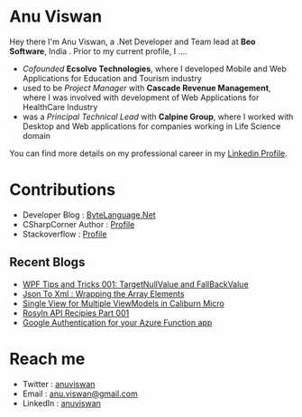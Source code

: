 # Anu Viswan

Hey there I'm Anu Viswan, a .Net Developer and Team lead at **Beo Software**, India .  Prior to my current profile, I ....

* _Cofounded_ **Ecsolvo Technologies**, where I developed Mobile and Web Applications for Education and Tourism industry
* used to be _Project Manager_ with **Cascade Revenue Management**, where I was involved with development of Web Applications for HealthCare Industry
* was a _Principal Technical Lead_ with **Calpine Group**, where I worked with Desktop and Web applications for companies working in Life Science domain

You can find more details on my professional career in my [Linkedin Profile](https://www.linkedin.com/in/anuviswan/). 

# Contributions
* Developer Blog : [ByteLanguage.Net](http://www.bytelanguage.net)
* CSharpCorner Author : [Profile](https://www.c-sharpcorner.com/members/anu.viswan)
* Stackoverflow : [Profile](https://stackoverflow.com/users/7299782/anu-viswan)

## Recent Blogs
<!-- BLOGPOSTS:START -->
- [WPF Tips and Tricks 001: TargetNullValue and FallBackValue](https://bytelanguage.net/2021/09/25/wpf-tips-and-tricks-001-targetnullvalue-and-fallbackvalue/)
- [Json To Xml : Wrapping the Array Elements](https://bytelanguage.net/2021/09/18/json-to-xml-wrapping-the-array-elements/)
- [Single View for Multiple ViewModels in Caliburn Micro](https://bytelanguage.net/2021/09/11/single-view-for-multiple-viewmodels-in-caliburn-micro/)
- [Rosyln API Recipies Part 001](https://bytelanguage.net/2021/09/05/rosyln-api-recipies-part-001/)
- [Google Authentication for your Azure Function app](https://bytelanguage.net/2021/08/29/google_authentication_azure_function/)
<!-- BLOGPOSTS:END -->

# Reach me
* Twitter : [anuviswan](https://twitter.com/anuviswan)
* Email : anu.viswan@gmail.com
* LinkedIn : [anuviswan](https://www.linkedin.com/in/anuviswan/)


